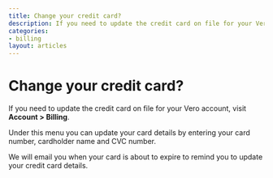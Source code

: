 ```yaml
---
title: Change your credit card?
description: If you need to update the credit card on file for your Vero account, visit Account > Billing.
categories:
- billing
layout: articles
---
```


# Change your credit card?

If you need to update the credit card on file for your Vero account, visit **Account > Billing**.

Under this menu you can update your card details by entering your card number, cardholder name and CVC number.

We will email you when your card is about to expire to remind you to update your credit card details.
